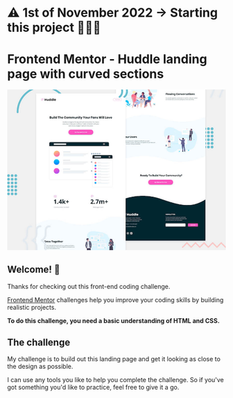 # ⚠️ 1st of November 2022 -> Starting this project 🧑‍💻📝

# Frontend Mentor - Huddle landing page with curved sections

![Header/intro section for the Huddle landing page with curved sections](./design/desktop-preview.jpg)

## Welcome! 👋

Thanks for checking out this front-end coding challenge.

[Frontend Mentor](https://www.frontendmentor.io) challenges help you improve your coding skills by building realistic projects.

**To do this challenge, you need a basic understanding of HTML and CSS.**

## The challenge

My challenge is to build out this landing page and get it looking as close to the design as possible.

I can use any tools you like to help you complete the challenge. So if you've got something you'd like to practice, feel free to give it a go.


